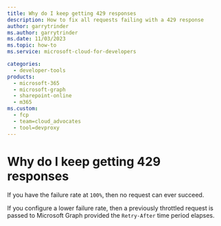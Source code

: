 ```yaml
---
title: Why do I keep getting 429 responses
description: How to fix all requests failing with a 429 response
author: garrytrinder
ms.author: garrytrinder
ms.date: 11/03/2023
ms.topic: how-to
ms.service: microsoft-cloud-for-developers

categories:
  - developer-tools
products:
  - microsoft-365
  - microsoft-graph
  - sharepoint-online
  - m365
ms.custom:
  - fcp
  - team=cloud_advocates
  - tool=devproxy
---
```


# Why do I keep getting 429 responses

If you have the failure rate at `100%`, then no request can ever succeed.

If you configure a lower failure rate, then a previously throttled request is passed to Microsoft Graph provided the `Retry-After` time period elapses.
